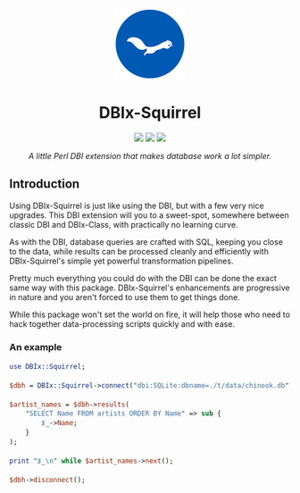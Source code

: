 <div align="center">
    <img src="./resources/images/ekorn.png" width="128">
    <h1>DBIx-Squirrel</h1>
    <img src="https://img.shields.io/cpan/v/DBIx-Squirrel">
    <img src="https://img.shields.io/github/release-date/nukopian/DBIx-Squirrel">
    <img src="https://img.shields.io/cpan/l/DBIx-Squirrel">
    <p>
        <em>A little Perl DBI extension that makes database work a lot simpler.</em>
    </p>
</div>

## Introduction

Using DBIx-Squirrel is just like using the DBI, but with a few very nice
upgrades. This DBI extension will you to a sweet-spot, somewhere between
classic DBI and DBIx-Class, with practically no learning curve.

As with the DBI, database queries are crafted with SQL, keeping you close
to the data, while results can be processed cleanly and efficiently with
DBIx-Squirrel's simple yet powerful transformation pipelines.

Pretty much everything you could do with the DBI can be done the exact
same way with this package. DBIx-Squirrel's enhancements are progressive
in nature and you aren't forced to use them to get things done.

While this package won't set the world on fire, it will help those who
need to hack together data-processing scripts quickly and with ease.

### An example

```perl
use DBIx::Squirrel;

$dbh = DBIx::Squirrel->connect("dbi:SQLite:dbname=./t/data/chinook.db", "", "");

$artist_names = $dbh->results(
    "SELECT Name FROM artists ORDER BY Name" => sub {
        $_->Name;
    }
);

print "$_\n" while $artist_names->next();

$dbh->disconnect();
```
